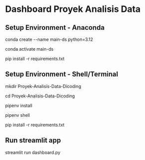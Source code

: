 # Dashboard Proyek Analisis Data

## Setup Environment - Anaconda


conda create --name main-ds python=3.12

conda activate main-ds

pip install -r requirements.txt

## Setup Environment - Shell/Terminal


mkdir Proyek-Analisis-Data-Dicoding

cd Proyek-Analisis-Data-Dicoding

pipenv install

pipenv shell

pip install -r requirements.txt

## Run streamlit app


streamlit run dashboard.py
